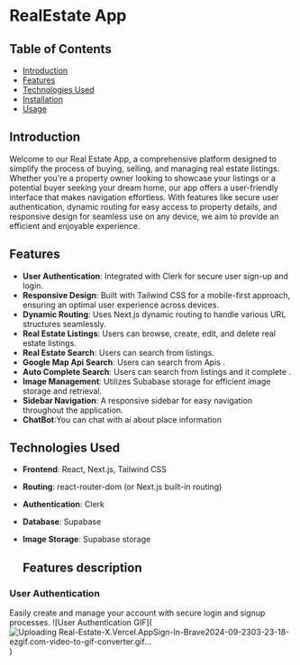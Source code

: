 # RealEstate App

## Table of Contents
- [Introduction](#introduction)
- [Features](#features)
- [Technologies Used](#technologies-used)
- [Installation](#installation)
- [Usage](#usage)

## Introduction
Welcome to our Real Estate App, a comprehensive platform designed to simplify the process of buying, selling, and managing real estate listings. Whether you're a property owner looking to showcase your listings or a potential buyer seeking your dream home, our app offers a user-friendly interface that makes navigation effortless. With features like secure user authentication, dynamic routing for easy access to property details, and responsive design for seamless use on any device, we aim to provide an efficient and enjoyable experience. 

## Features
- **User Authentication**: Integrated with Clerk for secure user sign-up and login.
- **Responsive Design**: Built with Tailwind CSS for a mobile-first approach, ensuring an optimal user experience across devices.
- **Dynamic Routing**: Uses Next.js dynamic routing to handle various URL structures seamlessly.
- **Real Estate Listings**: Users can browse, create, edit, and delete real estate listings.
- **Real Estate Search**: Users can search from listings.
- **Google Map Api Search**: Users can search from Apis .
- **Auto Complete Search**: Users can search from listings and it complete .
- **Image Management**: Utilizes Subabase storage  for efficient image storage and retrieval.
- **Sidebar Navigation**: A responsive sidebar for easy navigation throughout the application.
- **ChatBot**:You can chat with ai about place information
  
## Technologies Used
- **Frontend**: React, Next.js, Tailwind CSS
- **Routing**: react-router-dom (or Next.js built-in routing)
- **Authentication**: Clerk
- **Database**: Supabase
- **Image Storage**: Supabase storage

  ## Features description

### User Authentication
Easily create and manage your account with secure login and signup processes. 
![User Authentication GIF](![Uploading Real-Estate-X.Vercel.AppSign-In-Brave2024-09-2303-23-18-ezgif.com-video-to-gif-converter.gif…]())
